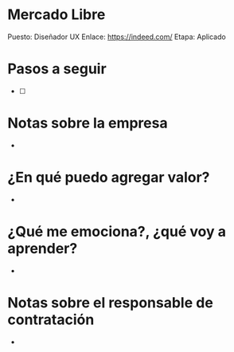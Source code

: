 # Mercado Libre

Puesto: Diseñador UX
Enlace: https://indeed.com/
Etapa: Aplicado

# Pasos a seguir

- [ ]  

# Notas sobre la empresa

- 

# ¿En qué puedo agregar valor?

- 

# ¿Qué me emociona?, ¿qué voy a aprender?

- 

# Notas sobre el responsable de contratación

-